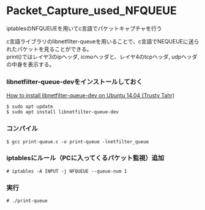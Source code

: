 # Packet_Capture_used_NFQUEUE
iptablesのNFQUEUEを用いてc言語でパケットキャプチャを行う  

c言語ライブラリのlibnetfilter-queueを用いることで、c言語でNEQUEUEに送られたパケットを見ることができる。  
print()ではレイヤ3のipヘッダ, icmoヘッダと、レイヤ4のtcpヘッダ, udpヘッダの中身を表示する。  

### libnetfilter-queue-devをインストールしておく
[How to install libnetfilter-queue-dev on Ubuntu 14.04 (Trusty Tahr)](https://www.howtoinstall.co/en/ubuntu/trusty/libnetfilter-queue-dev)
```
$ sudo apt update
$ sudo apt install libnetfilter-queue-dev
```

### コンパイル
```
$ gcc print-queue.c -o print-queue -lnetfilter_queue
```

### iptablesにルール（PCに入ってくるパケット監視）追加
```
# iptables -A INPUT -j NFQUEUE --queue-num 1
```

### 実行
```
# ./print-queue
```
